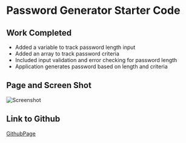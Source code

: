 # Password Generator Starter Code

## Work Completed
* Added a variable to track password length input
* Added an array to track password criteria
* Included input validation and error checking for password length
* Application generates password based on length and criteria

## Page and Screen Shot
![Screenshot](../password-generator/assets/images/screenshot.png)

## Link to Github
[GithubPage](https://catse2000.github.io/password-generator/)